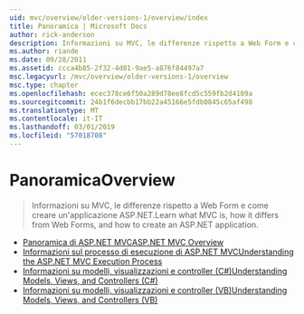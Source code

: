 ```yaml
---
uid: mvc/overview/older-versions-1/overview/index
title: Panoramica | Microsoft Docs
author: rick-anderson
description: Informazioni su MVC, le differenze rispetto a Web Form e come creare un'applicazione ASP.NET.
ms.author: riande
ms.date: 09/28/2011
ms.assetid: ccca4b85-2f32-4d81-9ae5-a876f84497a7
msc.legacyurl: /mvc/overview/older-versions-1/overview
msc.type: chapter
ms.openlocfilehash: ecec378ce6f50a289d78ee8fcd5c559fb2d4109a
ms.sourcegitcommit: 24b1f6decbb17bb22a45166e5fdb0845c65af498
ms.translationtype: MT
ms.contentlocale: it-IT
ms.lasthandoff: 03/01/2019
ms.locfileid: "57018708"
---
```

<a name="overview"></a><span data-ttu-id="64a4a-103">Panoramica</span><span class="sxs-lookup"><span data-stu-id="64a4a-103">Overview</span></span>
====================
> <span data-ttu-id="64a4a-104">Informazioni su MVC, le differenze rispetto a Web Form e come creare un'applicazione ASP.NET.</span><span class="sxs-lookup"><span data-stu-id="64a4a-104">Learn what MVC is, how it differs from Web Forms, and how to create an ASP.NET application.</span></span>


- [<span data-ttu-id="64a4a-105">Panoramica di ASP.NET MVC</span><span class="sxs-lookup"><span data-stu-id="64a4a-105">ASP.NET MVC Overview</span></span>](asp-net-mvc-overview.md)
- [<span data-ttu-id="64a4a-106">Informazioni sul processo di esecuzione di ASP.NET MVC</span><span class="sxs-lookup"><span data-stu-id="64a4a-106">Understanding the ASP.NET MVC Execution Process</span></span>](understanding-the-asp-net-mvc-execution-process.md)
- [<span data-ttu-id="64a4a-107">Informazioni su modelli, visualizzazioni e controller (C#)</span><span class="sxs-lookup"><span data-stu-id="64a4a-107">Understanding Models, Views, and Controllers (C#)</span></span>](understanding-models-views-and-controllers-cs.md)
- [<span data-ttu-id="64a4a-108">Informazioni su modelli, visualizzazioni e controller (VB)</span><span class="sxs-lookup"><span data-stu-id="64a4a-108">Understanding Models, Views, and Controllers (VB)</span></span>](understanding-models-views-and-controllers-vb.md)
